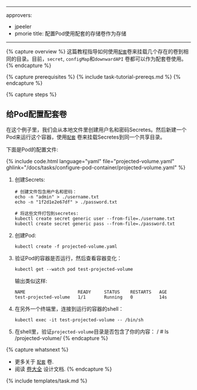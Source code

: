 
---
approvers:
- jpeeler
- pmorie
title: 配置Pod使用配套的存储卷作为存储
---

{% capture overview %}
这篇教程指导如何使用[`配套`](/docs/concepts/storage/volumes/#projected)卷来挂载几个存在的卷到相同的目录。目前，`secret`, `configMap`和`downwardAPI` 卷都可以作为配套卷使用。
{% endcapture %}

{% capture prerequisites %}
{% include task-tutorial-prereqs.md %}
{% endcapture %}

{% capture steps %}



## 给Pod配置配套卷

在这个例子里，我们会从本地文件里创建用户名和密码Secretes。然后新建一个Pod来运行这个容器，使用[`配套`](/docs/concepts/storage/volumes/#projected) 卷来挂载Secretes到同一个共享目录。

下面是Pod的配置文件:

{% include code.html language="yaml" file="projected-volume.yaml" ghlink="/docs/tasks/configure-pod-container/projected-volume.yaml" %}

1. 创建Secrets:

       # 创建文件包含用户名和密码：
       echo -n "admin" > ./username.txt
       echo -n "1f2d1e2e67df" > ./password.txt

       # 将这些文件打包到secretes:
       kubectl create secret generic user --from-file=./username.txt
       kubectl create secret generic pass --from-file=./password.txt

1. 创建Pod:

       kubectl create -f projected-volume.yaml



1. 验证Pod的容器是否运行，然后查看容器变化：

       kubectl get --watch pod test-projected-volume

    输出类似这样:

       NAME                    READY     STATUS    RESTARTS   AGE
       test-projected-volume   1/1       Running   0          14s

1. 在另外一个终端里，连接到运行的容器的shell：

       kubectl exec -it test-projected-volume -- /bin/sh



1. 在shell里，验证`projected-volume`目录是否包含了你的内容：
       / # ls /projected-volume/
{% endcapture %}

{% capture whatsnext %}
* 更多关于 [`配套`](/docs/concepts/storage/volumes/#projected) 卷.
* 阅读 [卷大全](https://github.com/kubernetes/community/blob/{{page.githubbranch}}/contributors/design-proposals/all-in-one-volume.md) 设计文档.
{% endcapture %}

{% include templates/task.md %}


